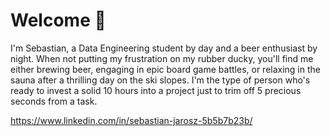 # Welcome 👋

I'm Sebastian, a Data Engineering student by day and a beer enthusiast by night.
When not putting my frustration on my rubber ducky, you'll find me either brewing beer, engaging in epic board game battles, or relaxing in the sauna after a thrilling day on the ski slopes.
I'm the type of person who's ready to invest a solid 10 hours into a project just to trim off 5 precious seconds from a task.  
  
https://www.linkedin.com/in/sebastian-jarosz-5b5b7b23b/
<!---
Jarosz96/Jarosz96 is a ✨ special ✨ repository because its `README.md` (this file) appears on your GitHub profile.
You can click the Preview link to take a look at your changes.
--->

